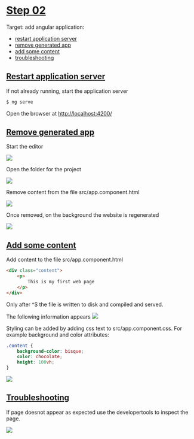 # [Step 02](#step-02)

Target: add angular application:
- [restart application server](#restart-application-server)
- [remove generated app](#remove-generated-app)
- [add some content](#add-some-content)
- [troubleshooting](#troubleshooting)

## [Restart application server](#restart-application-server)
If not already running, start the application server
```bash
$ ng serve
```
Open the browser at [http://localhost:4200/](http://localhost:4200/)

## [Remove generated app](#remove-generated-app)
Start the editor

![](images/step-02/start-visual-studio.png)

Open the folder for the project

![](images/step-02/open-folder-visual-studio.png)

Remove content from the file src/app.component.html

![](images/step-02/empty-application-html.png)

Once removed, on the background the website is regenerated

![](images/step-02/webapp-02.png)

## [Add some content](#add-some-content) 
Add content to the file src/app.component.html

```html
<div class="content">
    <p>
        This is my first web page
    </p>
</div>
```
Only after ^S the file is written to disk and compiled and served.

The following information appears
![](images/step-02/webapp-03.png)

Styling can be added by adding css text to src/app.component.css. For example
background and color attributes:
```css
.content {
    background-color: bisque;
    color: chocolate;
    height: 100vh;
}
```

![](images/step-02/set-backgroundcolor-visual-studio.png)

## [Troubleshooting](#troubleshooting)
If page doesnot appear as expected use the developertools to inspect the page.

![](images/step-02/webtools.png) 